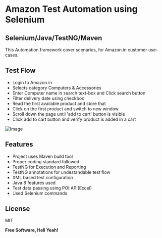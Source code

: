 # Amazon Test Automation using Selenium
## Selenium/Java/TestNG/Maven


This Automation framework cover scenarios, for Amazon.in customer use-cases.

## Test Flow 
- Login to Amazon.in
- Selects category Computers & Accessories
- Enter Computer name in search text-box and Click search button
- Filter delivery date using checkbox
- Read the first available product and store that 
- Click on the first product and switch to new window
- Scroll down the page until 'add to cart' button is visible
- Click add to cart button and verify product is added in a cart

![Image](Output.gif)

## Features

- Project uses Maven build tool
- Proper coding standard followed
- TestNG for Execution and Reporting 
- TestNG annotations for undestandable test flow
- XML based test configuration
- Java 8 features used
- Test data passing using POI API(Excel)
- Used Selenium commands 



## License

MIT

**Free Software, Hell Yeah!**
